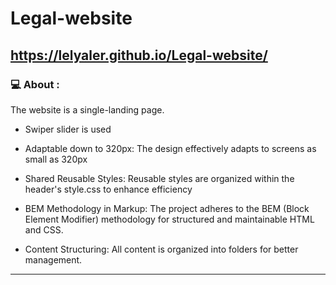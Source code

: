 # Legal-website
## https://lelyaler.github.io/Legal-website/

### 💻 About :
The website is a single-landing page.

- Swiper slider is used

- Adaptable down to 320px: The design effectively adapts to screens as small as 320px

- Shared Reusable Styles: Reusable styles are organized within the header's style.css to enhance efficiency

- BEM Methodology in Markup: The project adheres to the BEM (Block Element Modifier) methodology for structured and maintainable HTML and CSS.

- Content Structuring: All content is organized into folders for better management.

---
